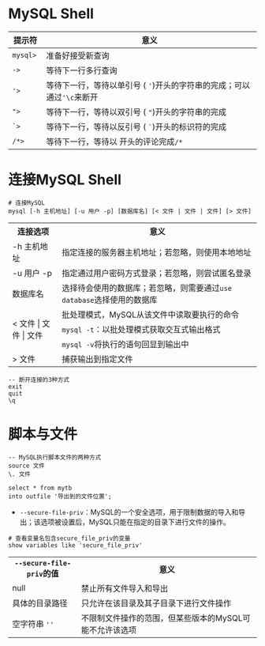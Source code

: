 # MySQL Shell

<table><colgroup><col style="width: 10%"><col style="width: 80%"></colgroup><thead><tr>
          <th>提示符</th>
          <th>意义</th>
        </tr></thead><tbody><tr>
          <td><code class="literal">mysql&gt;</code></td>
          <td>准备好接受新查询</td>
        </tr><tr>
          <td><code class="literal">-&gt;</code></td>
          <td>等待下一行多行查询</td>
        </tr><tr>
          <td><code class="literal">'&gt;</code></td>
          <td>等待下一行，等待以单引号 ( <code class="literal">'</code>)开头的字符串的完成；可以通过<code class="literal">'\c</code>来断开</td>
        </tr><tr>
          <td><code class="literal">"&gt;</code></td>
          <td>等待下一行，等待以双引号 ( <code class="literal">"</code>)开头的字符串的完成</td>
        </tr><tr>
          <td><code class="literal">`&gt;</code></td>
          <td>等待下一行，等待以反引号 ( <code class="literal">`</code>)开头的标识符的完成</td>
        </tr><tr>
          <td><code class="literal">/*&gt;</code></td>
          <td>等待下一行，等待以 开头的评论完成<code class="literal">/*</code></td>
</tr></tbody></table>

# 连接MySQL Shell


```shell
# 连接MySQL
mysql [-h 主机地址] [-u 用户 -p] [数据库名] [< 文件 | 文件 | 文件] [> 文件]
```

<table>
    <tr>
        <th width="20%">连接选项</th>
        <th width="80%">意义</th>
    </tr>
    <tr>
        <td>-h 主机地址</td>
        <td>指定连接的服务器主机地址；若忽略，则使用本地地址</td>
    </tr>
    <tr>
        <td>-u 用户 -p</td>
        <td>指定通过用户密码方式登录；若忽略，则尝试匿名登录</td>
    </tr>
    <tr>
        <td><span name="连接时指定数据库">数据库名</span></td>
        <td>选择待会使用的数据库；若忽略，则需要通过<code>use database</code>选择使用的数据库</td>
    </tr>
    <tr>
        <td rowspan="3">&lt; 文件 | 文件 | 文件</td> 
        <td>批处理模式，MySQL从该文件中读取要执行的命令</td>
    </tr>
    <tr>
        <td><code>mysql -t</code>：以批处理模式获取交互式输出格式</td>
    </tr>
    <tr>
        <td><code>mysql -v</code>将执行的语句回显到输出中</td>
    </tr>
    <tr>
        <td>&gt; 文件</td>
        <td>捕获输出到指定文件</td>
    </tr>
</table>


```mysql
-- 断开连接的3种方式
exit
quit
\q
```

# 脚本与文件

```mysql
-- MySQL执行脚本文件的两种方式
source 文件
\. 文件
```

```mysql
select * from mytb
into outfile '导出到的文件位置';
```

- `--secure-file-priv`：MySQL的一个安全选项，用于限制数据的导入和导出；该选项被设置后，MySQL只能在指定的目录下进行文件的操作。

```mysql
# 查看变量名包含secure_file_priv的变量
show variables like 'secure_file_priv'
```

<table>
    <tr>
        <th width="25%"><Code>--secure-file-priv</Code>的值</th>
        <th width="65%">意义</th>
    </tr>
    <tr>
        <td>null</td>
        <td>禁止所有文件导入和导出</td>
    </tr>
    <tr>
        <td>具体的目录路径</td>
        <td>只允许在该目录及其子目录下进行文件操作</td>
    </tr>
    <tr>
        <td>空字符串 <code>''</code></td>
        <td>不限制文件操作的范围，但某些版本的MySQL可能不允许该选项</td>
    </tr>
</table>


